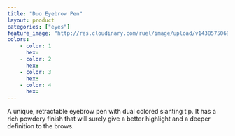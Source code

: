 ```yaml
---
title: "Duo Eyebrow Pen"
layout: product
categories: ["eyes"]
feature_image: "http://res.cloudinary.com/ruel/image/upload/v1438575069/fs/no-image.jpg"
colors:
    - color: 1
      hex: 
    - color: 2
      hex: 
    - color: 3
      hex: 
    - color: 4
      hex: 
---
```

A unique, retractable eyebrow pen with dual colored slanting tip. It has a rich powdery finish that will surely give a better highlight and a deeper definition to the brows.